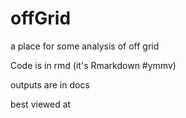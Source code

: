 # offGrid
a place for some analysis of off grid

Code is in rmd (it's Rmarkdown #ymmv)

outputs are in docs

best viewed at